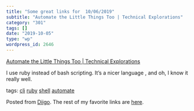 ```yaml
---
title: "Some great links for  10/06/2019"
subtitle: "Automate the Little Things Too | Technical Explorations"
category: "301"
tags: []
date: "2019-10-05"
type: "wp"
wordpress_id: 2646
---
```

[Automate the Little Things Too | Technical Explorations](https://bbs-software.com/blog/2019/09/24/automate-the-little-things-too.html) 

I use ruby instead of bash scripting. It’s a nicer language , and oh, I know it really well.

 tags: [cli](https://www.diigo.com/user/pitosalas/cli) [ruby](https://www.diigo.com/user/pitosalas/ruby) [shell](https://www.diigo.com/user/pitosalas/shell) [automate](https://www.diigo.com/user/pitosalas/automate)

Posted from [Diigo](https://www.diigo.com). The rest of my favorite links are [here](https://www.diigo.com/user/pitosalas).